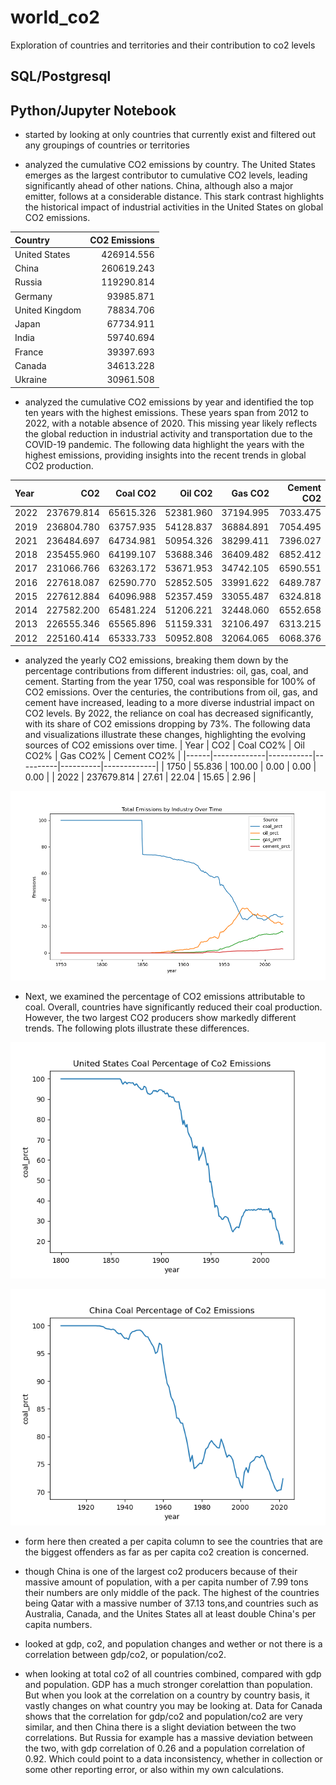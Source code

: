 # world_co2
Exploration of countries and territories and their contribution to co2 levels
## SQL/Postgresql


## Python/Jupyter Notebook

- started by looking at only countries that currently exist and filtered out any groupings of countries or territories

- analyzed the cumulative CO2 emissions by country. The United States emerges as the largest contributor to cumulative CO2 levels, leading significantly ahead of other nations. China, although also a major emitter, follows at a considerable distance. This stark contrast highlights the historical impact of industrial activities in the United States on global CO2 emissions.

| Country        |      CO2 Emissions |
|:---------------|--------------------:|
| United States  |         426914.556  |
| China          |         260619.243  |
| Russia         |         119290.814  |
| Germany        |          93985.871  |
| United Kingdom |          78834.706  |
| Japan          |          67734.911  |
| India          |          59740.694  |
| France         |          39397.693  |
| Canada         |          34613.228  |
| Ukraine        |          30961.508  |


- analyzed the cumulative CO2 emissions by year and identified the top ten years with the highest emissions. These years span from 2012 to 2022, with a notable absence of 2020. This missing year likely reflects the global reduction in industrial activity and transportation due to the COVID-19 pandemic. The following data highlight the years with the highest emissions, providing insights into the recent trends in global CO2 production.

| Year |        CO2 |   Coal CO2 |    Oil CO2 |    Gas CO2 | Cement CO2 |
|:-----|-----------:|-----------:|-----------:|-----------:|-----------:|
| 2022 | 237679.814 |  65615.326 |  52381.960 |  37194.995 |   7033.475 |
| 2019 | 236804.780 |  63757.935 |  54128.837 |  36884.891 |   7054.495 |
| 2021 | 236484.697 |  64734.981 |  50954.326 |  38299.411 |   7396.027 |
| 2018 | 235455.960 |  64199.107 |  53688.346 |  36409.482 |   6852.412 |
| 2017 | 231066.766 |  63263.172 |  53671.953 |  34742.105 |   6590.551 |
| 2016 | 227618.087 |  62590.770 |  52852.505 |  33991.622 |   6489.787 |
| 2015 | 227612.884 |  64096.988 |  52357.459 |  33055.487 |   6324.818 |
| 2014 | 227582.200 |  65481.224 |  51206.221 |  32448.060 |   6552.658 |
| 2013 | 226555.346 |  65565.896 |  51159.331 |  32106.497 |   6313.215 |
| 2012 | 225160.414 |  65333.733 |  50952.808 |  32064.065 |   6068.376 |


- analyzed the yearly CO2 emissions, breaking them down by the percentage contributions from different industries: oil, gas, coal, and cement. Starting from the year 1750, coal was responsible for 100% of CO2 emissions. Over the centuries, the contributions from oil, gas, and cement have increased, leading to a more diverse industrial impact on CO2 levels. By 2022, the reliance on coal has decreased significantly, with its share of CO2 emissions dropping by 73%. The following data and visualizations illustrate these changes, highlighting the evolving sources of CO2 emissions over time.
| Year |      CO2    | Coal CO2% | Oil CO2% | Gas CO2% | Cement CO2% |
|------|-------------|-----------|----------|----------|-------------|
| 1750 |   55.836    | 100.00    |  0.00    |  0.00    |   0.00      |
| 2022 | 237679.814  |  27.61    | 22.04    | 15.65    |   2.96      |

![Total Coal Emissions Over Time](total_coal_co2.png)
- Next, we examined the percentage of CO2 emissions attributable to coal. Overall, countries have significantly reduced their coal production. However, the two largest CO2 producers show markedly different trends.  The following plots illustrate these differences.

![United States Coal Emissions Over Time](united_states_co2_emissions_plot.png)

![China Coal Percentage of CO2 Emissions](china_co2_emissions_plot.png)

- form here then created a per capita column to see the countries that are the biggest offenders as far as per capita co2 creation is     concerned.

- though China is one of the largest co2 producers because of their massive amount of population, with a per capita number of 7.99 tons   their numbers are only middle of the pack. The highest of the countries being Qatar with a massive number of 37.13 tons,and countries   such as Australia, Canada, and the Unites States all at least double China's per capita numbers.

- looked at gdp, co2, and population changes and wether or not there is a correlation between gdp/co2, or population/co2.

- when looking at total co2 of all countries combined, compared with gdp and population. GDP has a much stronger corelattion than         population. But when you look at the correlation on a country by country basis, it vastly changes on what country you may be looking   at. Data for Canada shows that the correlation for gdp/co2 and population/co2 are very similar, and then China there is a slight       deviation between the two correlations. But Russia for example has a massive deviation between the two, with gdp correlation of 0.26   and a population correlation of 0.92. Which could point to a data inconsistency, whether in collection or some other reporting error,   or also within my own calculations.

